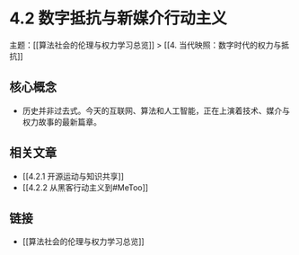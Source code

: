 # 4.2 数字抵抗与新媒介行动主义

主题：[[算法社会的伦理与权力学习总览]] > [[4. 当代映照：数字时代的权力与抵抗]]

## 核心概念

- 历史并非过去式。今天的互联网、算法和人工智能，正在上演着技术、媒介与权力故事的最新篇章。

## 相关文章

- [[4.2.1 开源运动与知识共享]]
- [[4.2.2 从黑客行动主义到#MeToo]]

## 链接

- [[算法社会的伦理与权力学习总览]]

